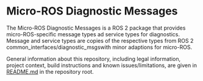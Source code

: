 # Micro-ROS Diagnostic Messages

The Micro-ROS Diagnostic Messages is a ROS 2 package that provides micro-ROS-specific message types ad service types for diagnostics.
Message and service types are copies of the respective types from ROS 2 common_interfaces/diagnostic_msgswith minor adaptions for micro-ROS.

General information about this repository, including legal information, project context, build instructions and known issues/limitations, are given in [README.md](../README.md) in the repository root.

